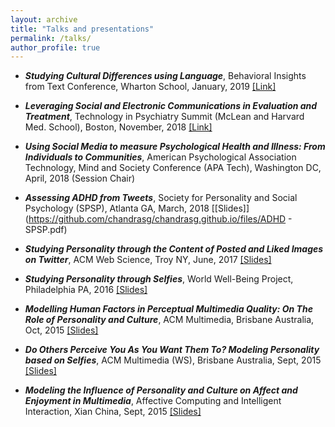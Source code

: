 ```yaml
---
layout: archive
title: "Talks and presentations"
permalink: /talks/
author_profile: true
---
```


+ **_Studying Cultural Differences using Language_**, Behavioral Insights from Text Conference, Wharton School, January, 2019 [[Link]](https://tbs.wharton.upenn.edu/behavioral-insights-text-conference/)

+ **_Leveraging Social and Electronic Communications in Evaluation and Treatment_**, Technology in Psychiatry Summit (McLean and Harvard Med. School), Boston, November, 2018 [[Link]](https://www.mcleanhospital.org/technology-psychiatry-summit#panels)

+ **_Using Social Media to measure Psychological Health and Illness: From Individuals to Communities_**, American Psychological Association Technology, Mind and Society Conference (APA Tech), Washington DC, April, 2018 (Session Chair)

 + **_Assessing ADHD from Tweets_**, Society for Personality and Social Psychology (SPSP), Atlanta GA, March, 2018 [[Slides]](https://github.com/chandrasg/chandrasg.github.io/files/ADHD - SPSP.pdf)

 + **_Studying Personality through the Content of Posted and Liked Images on Twitter_**, ACM Web Science, Troy NY, June, 2017 [[Slides]](https://www.dropbox.com/s/zv2zl9iu3vyy797/websci-images.pdf?dl=0)

 + **_Studying Personality through Selfies_**, World Well-Being Project, Philadelphia PA, 2016 [[Slides]](https://docs.google.com/presentation/d/1cdIKnQ6Cc_2SJXGUi3sjSBHfyCF060i9oFIjNQPFQ7I/edit?usp=sharing)

 + **_Modelling Human Factors in Perceptual Multimedia Quality: On The Role of Personality and Culture_**, ACM Multimedia, Brisbane Australia, Oct, 2015 [[Slides]](https://github.com/chandrasg/chandrasg.github.io/files/MM_PPT.pdf)

 + **_Do Others Perceive You As You Want Them To? Modeling Personality based on Selfies_**, ACM Multimedia (WS), Brisbane Australia, Sept, 2015 [[Slides]](https://github.com/chandrasg/chandrasg.github.io/files/selfies_mm.pdf)

+ **_Modeling the Influence of Personality and Culture on Affect and Enjoyment in Multimedia_**, Affective Computing and Intelligent Interaction, Xian China, Sept, 2015 [[Slides]](https://github.com/chandrasg/chandrasg.github.io/files/ACII_MM_PPT.pdf)

  

